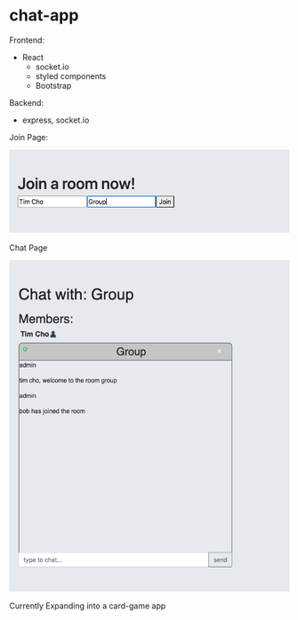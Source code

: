 # chat-app

Frontend: 
- React 
  - socket.io
  - styled components
  - Bootstrap
  
Backend:
- express, socket.io

Join Page:

![Join Page Image](/readMeImages/Join.png)

Chat Page

![Chat Page Image](/readMeImages/Chat.jpg)

Currently Expanding into a card-game app
